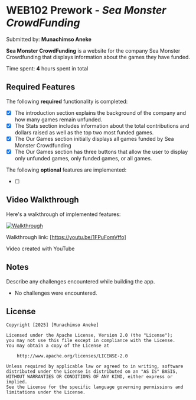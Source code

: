 # WEB102 Prework - *Sea Monster CrowdFunding*

Submitted by: **Munachimso Aneke**

**Sea Monster CrowdFunding** is a website for the company Sea Monster Crowdfunding that displays information about the games they have funded.

Time spent: **4** hours spent in total

## Required Features

The following **required** functionality is completed:

* [x] The introduction section explains the background of the company and how many games remain unfunded.
* [x] The Stats section includes information about the total contributions and dollars raised as well as the top two most funded games.
* [x] The Our Games section initially displays all games funded by Sea Monster Crowdfunding
* [x] The Our Games section has three buttons that allow the user to display only unfunded games, only funded games, or all games.

The following **optional** features are implemented:

* [ ] <!-- List anything else that you can get done to improve the app functionality!-->

## Video Walkthrough

Here's a walkthrough of implemented features:


[![Walkthrough](https://img.youtube.com/vi/1FPuFomVffo/0.jpg)](https://www.youtube.com/watch?v=1FPuFomVffo)

Walkthrough link: [https://youtu.be/1FPuFomVffo]

<!-- Replace this with whatever GIF tool you used! -->
Video created with YouTube
<!-- Recommended tools:
[Kap](https://getkap.co/) for macOS
[ScreenToGif](https://www.screentogif.com/) for Windows
[peek](https://github.com/phw/peek) for Linux. -->

## Notes

Describe any challenges encountered while building the app.
- No challenges were encountered.

## License

    Copyright [2025] [Munachimso Aneke]

    Licensed under the Apache License, Version 2.0 (the "License");
    you may not use this file except in compliance with the License.
    You may obtain a copy of the License at

        http://www.apache.org/licenses/LICENSE-2.0

    Unless required by applicable law or agreed to in writing, software
    distributed under the License is distributed on an "AS IS" BASIS,
    WITHOUT WARRANTIES OR CONDITIONS OF ANY KIND, either express or implied.
    See the License for the specific language governing permissions and
    limitations under the License.
